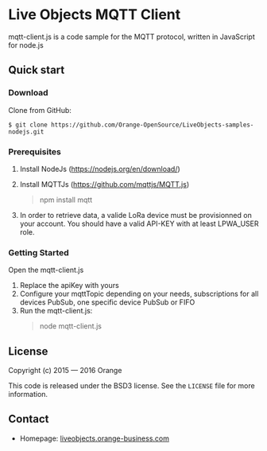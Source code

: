 # Live Objects MQTT Client

mqtt-client.js is a code sample for the MQTT protocol, written in JavaScript for node.js

## Quick start

### Download

Clone from GitHub:

```
$ git clone https://github.com/Orange-OpenSource/LiveObjects-samples-nodejs.git
```

### Prerequisites

1. Install NodeJs (https://nodejs.org/en/download/)
2. Install MQTTJs (https://github.com/mqttjs/MQTT.js)
    > npm install mqtt

3. In order to retrieve data, a valide LoRa device must be provisionned on your account. You should have a valid API-KEY with at least LPWA_USER role.

### Getting Started
Open the mqtt-client.js

1. Replace the apiKey with yours
2. Configure your mqttTopic depending on your needs, subscriptions for all devices PubSub, one specific device PubSub or FIFO
3. Run the mqtt-client.js:
    > node mqtt-client.js

## License

Copyright (c) 2015 — 2016 Orange

This code is released under the BSD3 license. See the `LICENSE` file for more information.

## Contact

* Homepage: [liveobjects.orange-business.com](https://liveobjects.orange-business.com/)
